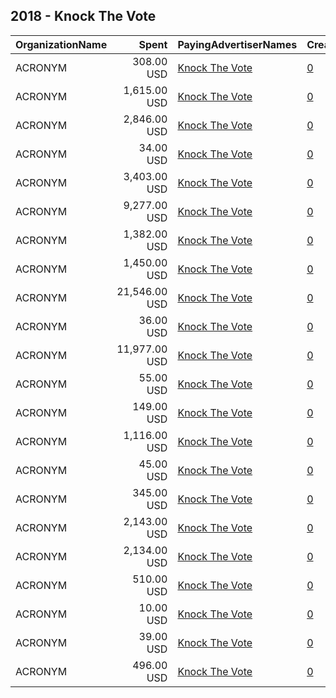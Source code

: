 ## 2018 - Knock The Vote 
|OrganizationName|Spent|PayingAdvertiserNames|CreativeUrls|Impressions|Genders|AgeBrackets|CountryCodes|BillingAddresses|CandidateBallotInformation|
|:---|---:|:---|:---|---:|:---|:---|:---|:---|:---|
|ACRONYM|308.00 USD|[Knock The Vote](2018/Knock_The_Vote.md)|[0](https://www.snap.com/political-ads/asset/6253f1ac5cf62a3cb84ec4cb50ffa26bdc63677646bfab0ddf40820aa1d45d9f?mediaType=mp4)|67,946||18-34|united states|US||
|ACRONYM|1,615.00 USD|[Knock The Vote](2018/Knock_The_Vote.md)|[0](https://www.snap.com/political-ads/asset/9dfa5f13006d94b7b99a575d0f4c548cd0c9c2064e8455d1d510de29a88444fc?mediaType=png)|475,773||18-28|united states|US||
|ACRONYM|2,846.00 USD|[Knock The Vote](2018/Knock_The_Vote.md)|[0](https://www.snap.com/political-ads/asset/560f0d3d77aafa57d8084e51e24ff8d19438768f1de3aa8c7d16e9ca47a360ea?mediaType=png)|849,555||18-28|united states|US||
|ACRONYM|34.00 USD|[Knock The Vote](2018/Knock_The_Vote.md)|[0](https://www.snap.com/political-ads/asset/01367138bb9e781a5ba92d1863b4c1a6588ce8b460eabc5265d68ff2d29f589d?mediaType=mp4)|6,738||18-34|united states|US||
|ACRONYM|3,403.00 USD|[Knock The Vote](2018/Knock_The_Vote.md)|[0](https://www.snap.com/political-ads/asset/9dfa5f13006d94b7b99a575d0f4c548cd0c9c2064e8455d1d510de29a88444fc?mediaType=png)|964,607||18-28|united states|US||
|ACRONYM|9,277.00 USD|[Knock The Vote](2018/Knock_The_Vote.md)|[0](https://www.snap.com/political-ads/asset/8bae97ee9139db22bfcfdb6f7d46af92e65e1cbd5dd5d17d4723fba37c3b46b9?mediaType=mp4)|2,051,686||18-34|united states|US||
|ACRONYM|1,382.00 USD|[Knock The Vote](2018/Knock_The_Vote.md)|[0](https://www.snap.com/political-ads/asset/9dfa5f13006d94b7b99a575d0f4c548cd0c9c2064e8455d1d510de29a88444fc?mediaType=png)|441,323||18-28|united states|US||
|ACRONYM|1,450.00 USD|[Knock The Vote](2018/Knock_The_Vote.md)|[0](https://www.snap.com/political-ads/asset/e82f724f0acdbead35d82e101faff1377a9be1e4e949983f11af23e3a6b9b57e?mediaType=mp4)|357,852||18-34|united states|US||
|ACRONYM|21,546.00 USD|[Knock The Vote](2018/Knock_The_Vote.md)|[0](https://www.snap.com/political-ads/asset/8bae97ee9139db22bfcfdb6f7d46af92e65e1cbd5dd5d17d4723fba37c3b46b9?mediaType=mp4)|5,219,658||18-34|united states|US||
|ACRONYM|36.00 USD|[Knock The Vote](2018/Knock_The_Vote.md)|[0](https://www.snap.com/political-ads/asset/9dfa5f13006d94b7b99a575d0f4c548cd0c9c2064e8455d1d510de29a88444fc?mediaType=png)|11,374||18-34|united states|US||
|ACRONYM|11,977.00 USD|[Knock The Vote](2018/Knock_The_Vote.md)|[0](https://www.snap.com/political-ads/asset/8bae97ee9139db22bfcfdb6f7d46af92e65e1cbd5dd5d17d4723fba37c3b46b9?mediaType=mp4)|3,373,594||18-34|united states|US||
|ACRONYM|55.00 USD|[Knock The Vote](2018/Knock_The_Vote.md)|[0](https://www.snap.com/political-ads/asset/9dfa5f13006d94b7b99a575d0f4c548cd0c9c2064e8455d1d510de29a88444fc?mediaType=png)|15,862||18-34|united states|US||
|ACRONYM|149.00 USD|[Knock The Vote](2018/Knock_The_Vote.md)|[0](https://www.snap.com/political-ads/asset/01367138bb9e781a5ba92d1863b4c1a6588ce8b460eabc5265d68ff2d29f589d?mediaType=mp4)|14,800||18-34|united states|US||
|ACRONYM|1,116.00 USD|[Knock The Vote](2018/Knock_The_Vote.md)|[0](https://www.snap.com/political-ads/asset/560f0d3d77aafa57d8084e51e24ff8d19438768f1de3aa8c7d16e9ca47a360ea?mediaType=png)|365,071||18-28|united states|US||
|ACRONYM|45.00 USD|[Knock The Vote](2018/Knock_The_Vote.md)|[0](https://www.snap.com/political-ads/asset/560f0d3d77aafa57d8084e51e24ff8d19438768f1de3aa8c7d16e9ca47a360ea?mediaType=png)|13,965||18-34|united states|US||
|ACRONYM|345.00 USD|[Knock The Vote](2018/Knock_The_Vote.md)|[0](https://www.snap.com/political-ads/asset/6253f1ac5cf62a3cb84ec4cb50ffa26bdc63677646bfab0ddf40820aa1d45d9f?mediaType=mp4)|87,750||18-34|united states|US||
|ACRONYM|2,143.00 USD|[Knock The Vote](2018/Knock_The_Vote.md)|[0](https://www.snap.com/political-ads/asset/e82f724f0acdbead35d82e101faff1377a9be1e4e949983f11af23e3a6b9b57e?mediaType=mp4)|443,564||18-34|united states|US||
|ACRONYM|2,134.00 USD|[Knock The Vote](2018/Knock_The_Vote.md)|[0](https://www.snap.com/political-ads/asset/560f0d3d77aafa57d8084e51e24ff8d19438768f1de3aa8c7d16e9ca47a360ea?mediaType=png)|598,413||18-28|united states|US||
|ACRONYM|510.00 USD|[Knock The Vote](2018/Knock_The_Vote.md)|[0](https://www.snap.com/political-ads/asset/e82f724f0acdbead35d82e101faff1377a9be1e4e949983f11af23e3a6b9b57e?mediaType=mp4)|123,200||18-34|united states|US||
|ACRONYM|10.00 USD|[Knock The Vote](2018/Knock_The_Vote.md)|[0](https://www.snap.com/political-ads/asset/560f0d3d77aafa57d8084e51e24ff8d19438768f1de3aa8c7d16e9ca47a360ea?mediaType=png)|3,545||18-34|united states|US||
|ACRONYM|39.00 USD|[Knock The Vote](2018/Knock_The_Vote.md)|[0](https://www.snap.com/political-ads/asset/01367138bb9e781a5ba92d1863b4c1a6588ce8b460eabc5265d68ff2d29f589d?mediaType=mp4)|7,418||18-34|united states|US||
|ACRONYM|496.00 USD|[Knock The Vote](2018/Knock_The_Vote.md)|[0](https://www.snap.com/political-ads/asset/6253f1ac5cf62a3cb84ec4cb50ffa26bdc63677646bfab0ddf40820aa1d45d9f?mediaType=mp4)|98,274||18-34|united states|US||
